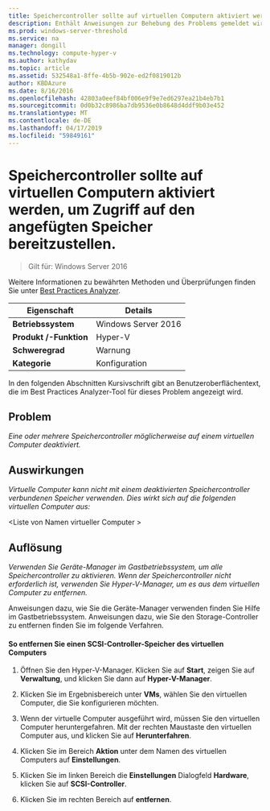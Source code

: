 ```yaml
---
title: Speichercontroller sollte auf virtuellen Computern aktiviert werden, um Zugriff auf den angefügten Speicher bereitzustellen.
description: Enthält Anweisungen zur Behebung des Problems gemeldet wird, die von dieser Best Practices Analyzer-Regel.
ms.prod: windows-server-threshold
ms.service: na
manager: dongill
ms.technology: compute-hyper-v
ms.author: kathydav
ms.topic: article
ms.assetid: 532548a1-8ffe-4b5b-902e-ed2f0819012b
author: KBDAzure
ms.date: 8/16/2016
ms.openlocfilehash: 42803a0eef84bf006e9f9e7ed6297ea21b4eb7b1
ms.sourcegitcommit: 0d0b32c8986ba7db9536e0b8648d4ddf9b03e452
ms.translationtype: MT
ms.contentlocale: de-DE
ms.lasthandoff: 04/17/2019
ms.locfileid: "59849161"
---
```

# <a name="storage-controllers-should-be-enabled-in-virtual-machines-to-provide-access-to-attached-storage"></a>Speichercontroller sollte auf virtuellen Computern aktiviert werden, um Zugriff auf den angefügten Speicher bereitzustellen.

>Gilt für: Windows Server 2016

Weitere Informationen zu bewährten Methoden und Überprüfungen finden Sie unter [Best Practices Analyzer](https://go.microsoft.com/fwlink/?LinkId=122786).  
  
|Eigenschaft|Details|  
|-|-|  
|**Betriebssystem**|Windows Server 2016|  
|**Produkt /-Funktion**|Hyper-V|  
|**Schweregrad**|Warnung|  
|**Kategorie**|Konfiguration|  

In den folgenden Abschnitten Kursivschrift gibt an Benutzeroberflächentext, die im Best Practices Analyzer-Tool für dieses Problem angezeigt wird.

## <a name="issue"></a>Problem  
  
*Eine oder mehrere Speichercontroller möglicherweise auf einem virtuellen Computer deaktiviert.*  
  
## <a name="impact"></a>Auswirkungen  
  
*Virtuelle Computer kann nicht mit einem deaktivierten Speichercontroller verbundenen Speicher verwenden. Dies wirkt sich auf die folgenden virtuellen Computer aus:*  
  
\<Liste von Namen virtueller Computer >  
  
## <a name="resolution"></a>Auflösung  
  
*Verwenden Sie Geräte-Manager im Gastbetriebssystem, um alle Speichercontroller zu aktivieren. Wenn der Speichercontroller nicht erforderlich ist, verwenden Sie Hyper-V-Manager, um es aus dem virtuellen Computer zu entfernen.*  
  
Anweisungen dazu, wie Sie die Geräte-Manager verwenden finden Sie Hilfe im Gastbetriebssystem. Anweisungen dazu, wie Sie den Storage-Controller zu entfernen finden Sie im folgende Verfahren.  
  
#### <a name="to-remove-a-scsi-storage-controller-from-the-virtual-machine"></a>So entfernen Sie einen SCSI-Controller-Speicher des virtuellen Computers  
  
1.  Öffnen Sie den Hyper-V-Manager. Klicken Sie auf **Start**, zeigen Sie auf **Verwaltung**, und klicken Sie dann auf **Hyper-V-Manager**.  
  
2.  Klicken Sie im Ergebnisbereich unter **VMs**, wählen Sie den virtuellen Computer, die Sie konfigurieren möchten.  
  
3.  Wenn der virtuelle Computer ausgeführt wird, müssen Sie den virtuellen Computer heruntergefahren. Mit der rechten Maustaste den virtuellen Computer aus, und klicken Sie auf **Herunterfahren**.  
  
4.  Klicken Sie im Bereich **Aktion** unter dem Namen des virtuellen Computers auf **Einstellungen**.  
  
5.  Klicken Sie im linken Bereich die **Einstellungen** Dialogfeld **Hardware**, klicken Sie auf **SCSI-Controller**.  
  
6.  Klicken Sie im rechten Bereich auf **entfernen**.  
  


